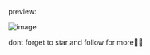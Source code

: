 

preview: 

![image](https://github.com/user-attachments/assets/00b9e153-942e-4af1-be8e-8f9fb094c82f)


dont forget to star and follow for more🐰😽
